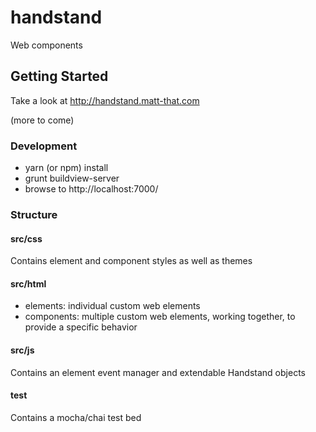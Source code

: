 # handstand

Web components

## Getting Started

Take a look at http://handstand.matt-that.com

(more to come)

### Development

- yarn (or npm) install
- grunt buildview-server
- browse to http://localhost:7000/

### Structure

#### src/css

Contains element and component styles as well as themes

#### src/html

- elements: individual custom web elements
- components: multiple custom web elements, working together, to provide a specific behavior

#### src/js

Contains an element event manager and extendable Handstand objects

#### test

Contains a mocha/chai test bed